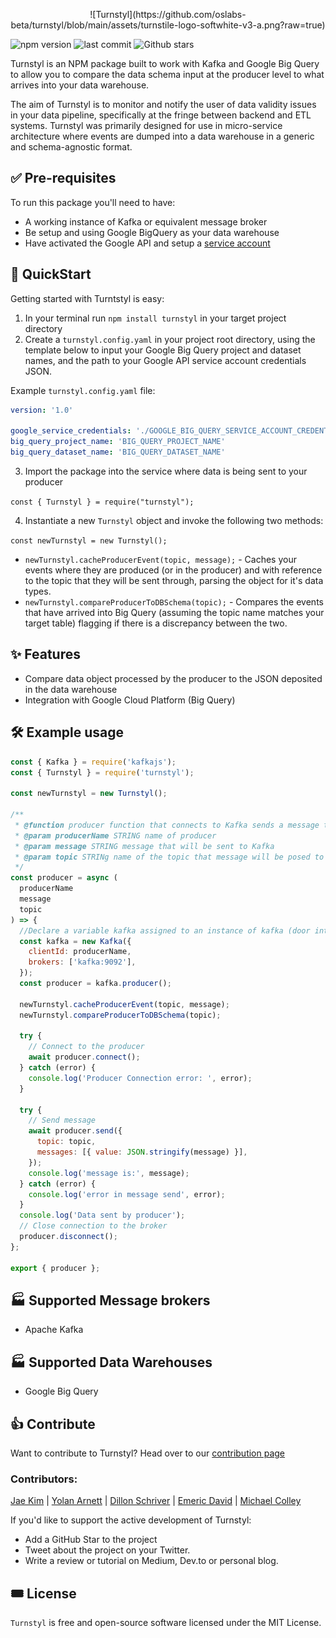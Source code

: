 <p align="center">
![Turnstyl](https://github.com/oslabs-beta/turnstyl/blob/main/assets/turnstile-logo-softwhite-v3-a.png?raw=true)

![npm version](https://img.shields.io/npm/v/turnstyl)
![last commit](https://img.shields.io/github/last-commit/oslabs-beta/turnstyl)
![Github stars](https://shields.io/github/stars/oslabs-beta/turnstyl)
  </p>

Turnstyl is an NPM package built to work with Kafka and Google Big Query to allow you to compare the data schema input at the producer level to what arrives into your data warehouse.

The aim of Turnstyl is to monitor and notify the user of data validity issues in your data pipeline, specifically at the fringe between backend and ETL systems. Turnstyl was primarily designed for use in micro-service architecture where events are dumped into a data warehouse in a generic and schema-agnostic format.

## ✅ Pre-requisites

To run this package you'll need to have:
- A working instance of Kafka or equivalent message broker
- Be setup and using Google BigQuery as your data warehouse
- Have activated the Google API and setup a [service account](https://cloud.google.com/iam/docs/creating-managing-service-accounts)

## 🚀 QuickStart

Getting started with Turntstyl is easy:
1. In your terminal run `npm install turnstyl` in your target project directory
2. Create a `turnstyl.config.yaml` in your project root directory, using the template below to input your Google Big Query project and dataset names, and the path to your Google API service account credentials JSON.

Example `turnstyl.config.yaml` file:

```yaml
version: '1.0'

google_service_credentials: './GOOGLE_BIG_QUERY_SERVICE_ACCOUNT_CREDENTIALS.json'
big_query_project_name: 'BIG_QUERY_PROJECT_NAME'
big_query_dataset_name: 'BIG_QUERY_DATASET_NAME'
```

3. Import the package into the service where data is being sent to your producer

`const { Turnstyl } = require("turnstyl");`

4. Instantiate a new `Turnstyl` object and invoke the following two methods:

`const newTurnstyl = new Turnstyl();`

- `newTurnstyl.cacheProducerEvent(topic, message);` - Caches your events where they are produced (or in the producer) and with reference to the topic that they will be sent through, parsing the object for it's data types.
- `newTurnstyl.compareProducerToDBSchema(topic);` - Compares the events that have arrived into Big Query (assuming the topic name matches your target table) flagging if there is a discrepancy between the two.

## ✨ Features
- Compare data object processed by the producer to the JSON deposited in the data warehouse
- Integration with Google Cloud Platform (Big Query)

## 🛠️ Example usage

```js
const { Kafka } = require('kafkajs');
const { Turnstyl } = require('turnstyl');

const newTurnstyl = new Turnstyl();

/**
 * @function producer function that connects to Kafka sends a message then disconnects
 * @param producerName STRING name of producer
 * @param message STRING message that will be sent to Kafka
 * @param topic STRINg name of the topic that message will be posed to on Kafka
 */
const producer = async (
  producerName
  message
  topic
) => {
  //Declare a variable kafka assigned to an instance of kafka (door into the kafka brokerage)
  const kafka = new Kafka({
    clientId: producerName,
    brokers: ['kafka:9092'],
  });
  const producer = kafka.producer();

  newTurnstyl.cacheProducerEvent(topic, message);
  newTurnstyl.compareProducerToDBSchema(topic);

  try {
    // Connect to the producer
    await producer.connect();
  } catch (error) {
    console.log('Producer Connection error: ', error);
  }

  try {
    // Send message
    await producer.send({
      topic: topic,
      messages: [{ value: JSON.stringify(message) }],
    });
    console.log('message is:', message);
  } catch (error) {
    console.log('error in message send', error);
  }
  console.log('Data sent by producer');
  // Close connection to the broker
  producer.disconnect();
};

export { producer };
```

## 🏭 Supported Message brokers
- Apache Kafka


## 🏭 Supported Data Warehouses
- Google Big Query

## 👍 Contribute

Want to contribute to Turnstyl? Head over to our [contribution page](https://github.com/oslabs-beta/turnstyl/blob/main/contributing.md)

### Contributors:

[Jae Kim](https://github.com/jaeklm) | [Yolan Arnett](https://github.com/yarnett) | [Dillon Schriver](https://github.com/Dillon-Schriver) | [Emeric David](https://github.com/emeric-gh) | [Michael Colley](https://github.com/michaelecolley)

If you'd like to support the active development of Turnstyl:
- Add a GitHub Star to the project
- Tweet about the project on your Twitter.
- Write a review or tutorial on Medium, Dev.to or personal blog.

## 🎟️ License

`Turnstyl` is free and open-source software licensed under the MIT License.
